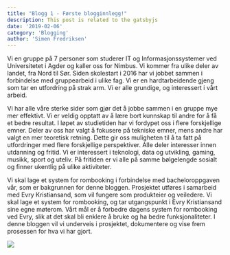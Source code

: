 ```yaml
---
title: "Blogg 1 - Første blogginnlegg!"
description: This post is related to the gatsbyjs
date: '2019-02-06'
category: 'Blogging'
author: 'Simen Fredriksen'
---
```


Vi en gruppe på 7 personer som studerer IT og Informasjonssystemer ved Universitetet i Agder og kaller oss for Nimbus. Vi kommer fra ulike deler av landet, fra Nord til Sør. Siden skolestart i 2016 har vi jobbet sammen i forbindelse med gruppearbeid i ulike fag. Vi er en hardtarbeidende gjeng som tar en utfordring på strak arm. Vi er alle grundige, og interessert i vårt arbeid.

Vi har alle våre sterke sider som gjør det å jobbe sammen i en gruppe mye mer effektivt. Vi er veldig opptatt av å lære bort kunnskap til andre for å få et bedre resultat. I løpet av studietiden har vi fordypet oss i flere forskjellige emner. Deler av oss har valgt å fokusere på tekniske emner, mens andre har valgt en mer teoretisk retning. Dette gir oss muligheten til å ta fatt på utfordringer med flere forskjellige perspektiver. Alle deler interesser innen utdanning og fritid. Vi er interessert i teknologi, data og utvikling, gaming, musikk, sport og uteliv. På fritiden er vi alle på samme bølgelengde sosialt og finner ukentlig på ulike aktiviteter.

Vi skal lage et system for rombooking i forbindelse med bacheloroppgaven vår, som er bakgrunnen for denne bloggen. Prosjektet utføres i samarbeid med Evry Kristiansand, som vil fungere som produkteier og veiledere. Vi skal lage et system for rombooking, og tar utgangspunkt i Evry Kristiansand sine egne møterom. Vårt mål er å forbedre dagens system for rombooking ved Evry, slik at det skal bli enklere å bruke og ha bedre funksjonaliteter. I denne bloggen vil vi underveis i prosjektet, dokumentere og vise frem prosessen for hva vi har gjort. 

<image src="https://scontent.fosl3-1.fna.fbcdn.net/v/t1.15752-9/51872919_644051872731574_8892212994428108800_n.jpg?_nc_cat=108&_nc_ht=scontent.fosl3-1.fna&oh=f27a11caab4ebd96519800344a96ff2d&oe=5CB46CF0"/> 


